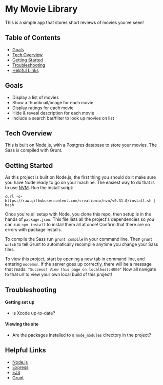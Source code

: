 # My Movie Library

This is a simple app that stores short reviews of movies you've seen!

## Table of Contents
* [Goals](#goals)
* [Tech Overview](#tech-overview)
* [Getting Started](#getting-started)
* [Troubleshooting](#troubleshooting)
* [Helpful Links](#helpful-links)

## Goals
* Display a list of movies 
* Show a thumbnail/image for each movie
* Display ratings for each movie
* Hide & reveal description for each movie
* Include a search bar/filter to look up movies on list 

## Tech Overview
This is built on Node.js, with a Postgres database to store your movies. The Sass is compiled with Grunt.

## Getting Started
As this project is built on Node.js, the first thing you should do it make sure you have Node ready to go on your machine. The easiest way to do that is to use [NVM](https://github.com/creationix/nvm). Run the install script:

`curl -o- https://raw.githubusercontent.com/creationix/nvm/v0.31.0/install.sh | bash`

Once you're all setup with Node, you clone this repo, then setup is in the hands of `package.json`. This file lists all the project's dependencies so you can run `npm install` to install them all at once! Confirm that there are no errors with package installs.

To compile the Sass run `grunt compile` in your command line. Then `grunt watch` to tell Grunt to automatically recompile anytime you change your Sass files.

To view this project, start by opening a new tab in command line, and entering `nodemon`. If the server goes up correctly, there will be a message that reads: `"Success! View this page on localhost:4000"` Now all navigate to that url to view your own local build of this project!

## Troubleshooting
#### Getting set up
* Is Xcode up-to-date?

#### Viewing the site
* Are the packages installed to a `node_modules` directory in the project?

## Helpful Links
* [Node.js](https://nodejs.org/en/)
* [Express](http://expressjs.com/)
* [EJS](http://www.embeddedjs.com/)
* [Grunt](http://gruntjs.com/)


